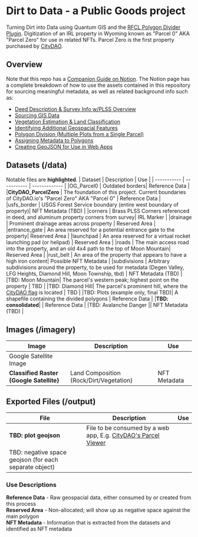 # Dirt to Data - a Public Goods project
Turning Dirt into Data using Quantum GIS and the [RFCL Polygon Divider Plugin](https://github.com/jonnyhuck/RFCL-PolygonDivider).  Digitization of an IRL property in Wyoming known as "Parcel 0" AKA "Parcel Zero" for use in related NFTs.  Parcel Zero is the first property purchased by [CityDAO](https://www.citydao.io).

## Overview
Note that this repo has a [Companion Guide on Notion](https://danielritchie.notion.site/Turning-Dirt-into-NFTs-with-Quantum-GIS-4fd0479642e043739eb4beef39593bc7).  The Notion page has a complete breakdown of how to use the assets contained in this repository for sourcing meaningful metadata, as well as related background info such as:
 - [Deed Description & Survey Info w/PLSS Overview](https://www.notion.so/danielritchie/Turning-Dirt-into-NFTs-with-Quantum-GIS-4fd0479642e043739eb4beef39593bc7#a74f960ef33d4ff08c355bf695adfe44)
 - [Sourcing GIS Data](https://www.notion.so/danielritchie/Turning-Dirt-into-NFTs-with-Quantum-GIS-4fd0479642e043739eb4beef39593bc7#a07f902a5313499abb9c42f30951700d)
 - [Vegetation Estimation & Land Classification](https://www.notion.so/danielritchie/Turning-Dirt-into-NFTs-with-Quantum-GIS-4fd0479642e043739eb4beef39593bc7#44ba07a634a14a43894e4dc8628325c4)
 - [Identifying Additional Geospacial Features](https://www.notion.so/danielritchie/Turning-Dirt-into-NFTs-with-Quantum-GIS-4fd0479642e043739eb4beef39593bc7#f1d0ef5fefe24fe5b8252e79d5580b9b)
 - [Polygon Division (Multiple Plots from a Single Parcel)](https://www.notion.so/danielritchie/Turning-Dirt-into-NFTs-with-Quantum-GIS-4fd0479642e043739eb4beef39593bc7#7c7d5866faab425999b2ce4061ef7d1b)
 - [Assigning Metadata to Polygons](https://www.notion.so/danielritchie/Turning-Dirt-into-NFTs-with-Quantum-GIS-4fd0479642e043739eb4beef39593bc7#21e87367998d481ab677b5f16d81e1a5)
 - [Creating GeoJSON for Use in Web Apps](https://www.notion.so/danielritchie/Turning-Dirt-into-NFTs-with-Quantum-GIS-4fd0479642e043739eb4beef39593bc7#95bcbdd9f0e34ac59a81c6dd54603ef5)
  
## Datasets (/data)
Notable files are **highlighted**.
| Dataset | Description | Use |
| ----------- | ----------- | ------------- |
|OG_Parcel0 | Outdated borders| Reference Data |
|**CityDAO_ParcelZero** | The foundation of this project.  Current boundaries of CityDAO.io's "Parcel Zero" AKA "Parcel 0"  | Reference Data |
|usfs_border | USGS Forest Service boundary (entire west boundary of property)| NFT Metadata (TBD) |
|corners | Brass PLSS Corners referenced in deed, and aluminum property corners from survey| IRL Marker |
|drainage | Prominent drainage areas across property | Reserved Area |
|entrance_gate | An area reserved for a potential entrance gate to the property| Reserved Area |
|launchpad | An area reserved for a virtual rocket launching pad (or helipad) | Reserved Area |
|roads | The main access road into the property, and an old 4x4 path to the top of Moon Mountain| Reserved Area |
|rust_belt | An area of the property that appears to have a high iron content| Possible NFT Metadata |
|subdivisions | Arbitrary subdivisions around the property, to be used for metadata (Degen Valley, LFG Heights, Diamond Hill, Moon Township, tbd) | NFT Metadata (TBD) |
|TBD: Moon Mountain| The parcel's western peak; highest point on the property | TBD |
|TBD: Diamond Hill| The parcel's prominent hill, where the [CityDAO flag](https://video-images.vice.com/articles/6182abce8aa8f0009b6b9b1f/lede/1635954279593-h-c4tghmdyuccjaltf-h5.png?crop=1xw:0.7539267015706806xh;center,center) is located | TBD |
|TBD: Plots (example only, final TBD)| A shapefile containing the divided polygons | Reference Data |
|**TBD: consolidated**| | Reference Data |
|TBD: Avalanche Danger || NFT Metadata (TBD) |

## Images (/imagery)
| Image | Description | Use |
| ----------- | ----------- | ------ |
|Google Satellite Image |||
|**Classified Raster (Google Satellite)**| Land Composition (Rock/Dirt/Vegetation) | NFT Metadata |


## Exported Files (/output)
| File | Description | Use |
| ----------- | ----------- | ------ |
|**TBD: plot geojson**|File to be consumed by a web app, E.g. [CityDAO's Parcel Viewer](https://citydao.vercel.app/)||
|TBD: negative space geojson (for each separate object)|||

### Use Descriptions
**Reference Data** - Raw geospacial data, either consumed by or created from this process  
**Reserved Area** - Non-allocated; will show up as negative space against the main polygon  
**NFT Metadata** - Information that is extracted from the datasets and identified as NFT metadata   
  
